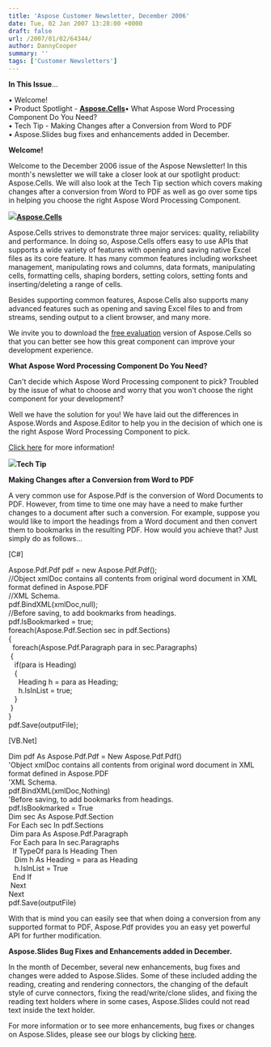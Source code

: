 ```yaml
---
title: 'Aspose Customer Newsletter, December 2006'
date: Tue, 02 Jan 2007 13:28:00 +0000
draft: false
url: /2007/01/02/64344/
author: DannyCooper
summary: ''
tags: ['Customer Newsletters']
---
```


**In This Issue**...  
  
• Welcome!  
• Product Spotlight - **[Aspose.Cells][1]**• What Aspose Word Processing Component Do You Need?  
• Tech Tip - Making Changes after a Conversion from Word to PDF  
• Aspose.Slides bug fixes and enhancements added in December.

**Welcome!**  
  
Welcome to the December 2006 issue of the Aspose Newsletter! In this month's newsletter we will take a closer look at our spotlight product: Aspose.Cells. We will also look at the Tech Tip section which covers making changes after a conversion from Word to PDF as well as go over some tips in helping you choose the right Aspose Word Processing Component.

[![][2]](https://blog.aspose.com/category/words/)**[Aspose.Cells][3]**

Aspose.Cells strives to demonstrate three major services: quality, reliability and performance. In doing so, Aspose.Cells offers easy to use APIs that supports a wide variety of features with opening and saving native Excel files as its core feature. It has many common features including worksheet management, manipulating rows and columns, data formats, manipulating cells, formatting cells, shaping borders, setting colors, setting fonts and inserting/deleting a range of cells.

Besides supporting common features, Aspose.Cells also supports many advanced features such as opening and saving Excel files to and from streams, sending output to a client browser, and many more.

We invite you to download the [free evaluation][4] version of Aspose.Cells so that you can better see how this great component can improve your development experience.

**What Aspose Word Processing Component Do You Need?**

Can't decide which Aspose Word Processing component to pick? Troubled by the issue of what to choose and worry that you won't choose the right component for your development?

Well we have the solution for you! We have laid out the differences in Aspose.Words and Aspose.Editor to help you in the decision of which one is the right Aspose Word Processing Component to pick.

[Click here][5] for more information!  

**![](https://www.aspose.cloud/templates/aspose/App_Themes/V3/images/total/272x272/aspose_total-for-net.png)Tech Tip**

**Making Changes after a Conversion from Word to PDF**

A very common use for Aspose.Pdf is the conversion of Word Documents to PDF. However, from time to time one may have a need to make further changes to a document after such a conversion. For example, suppose you would like to import the headings from a Word document and then convert them to bookmarks in the resulting PDF. How would you achieve that? Just simply do as follows…

\[C#\]

Aspose.Pdf.Pdf pdf = new Aspose.Pdf.Pdf();  
//Object xmlDoc contains all contents from original word document in XML format defined in Aspose.PDF  
//XML Schema.  
pdf.BindXML(xmlDoc,null);  
//Before saving, to add bookmarks from headings.  
pdf.IsBookmarked = true;  
foreach(Aspose.Pdf.Section sec in pdf.Sections)  
{  
  foreach(Aspose.Pdf.Paragraph para in sec.Paragraphs)  
 {  
   if(para is Heading)  
   {  
     Heading h = para as Heading;  
     h.IsInList = true;  
   }  
 }  
}  
pdf.Save(outputFile);  

\[VB.Net\]

Dim pdf As Aspose.Pdf.Pdf = New Aspose.Pdf.Pdf()  
'Object xmlDoc contains all contents from original word document in XML format defined in Aspose.PDF  
'XML Schema.  
pdf.BindXML(xmlDoc,Nothing)  
'Before saving, to add bookmarks from headings.  
pdf.IsBookmarked = True  
Dim sec As Aspose.Pdf.Section  
For Each sec In pdf.Sections  
 Dim para As Aspose.Pdf.Paragraph  
 For Each para In sec.Paragraphs  
  If TypeOf para Is Heading Then  
   Dim h As Heading = para as Heading  
   h.IsInList = True  
  End If  
 Next  
Next  
pdf.Save(outputFile)  

With that is mind you can easily see that when doing a conversion from any supported format to PDF, Aspose.Pdf provides you an easy yet powerful API for further modification.

**Aspose.Slides Bug Fixes and Enhancements added in December.**  
  
In the month of December, several new enhancements, bug fixes and changes were added to Aspose.Slides. Some of these included adding the reading, creating and rendering connectors, the changing of the default style of curve connectors, fixing the read/write/clone slides, and fixing the reading text holders where in some cases, Aspose.Slides could not read text inside the text holder.

For more information or to see more enhancements, bug fixes or changes on Aspose.Slides, please see our blogs by clicking [here][6].




[1]: https://downloads.aspose.com/cells
[2]: https://www.aspose.cloud/templates/aspose/App_Themes/V3/images/total/272x272/aspose_total-for-sharepoint.png
[3]: https://downloads.aspose.com/cells
[4]: https://downloads.aspose.com/cells
[5]: https://blog.aspose.com/category/words/
[6]: https://docs.aspose.com/display/wordsjava/Home



